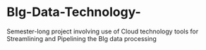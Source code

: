# BIg-Data-Technology-
Semester-long project involving use of Cloud technology tools for Streamlining and Pipelining the BIg data processing 

